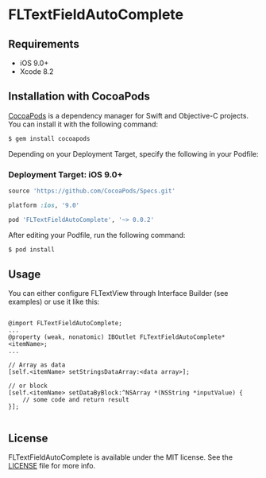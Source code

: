 # FLTextFieldAutoComplete

## Requirements

- iOS 9.0+
- Xcode 8.2

## Installation with CocoaPods

[CocoaPods](https://cocoapods.org/) is a dependency manager for Swift and Objective-C projects. You can install it with the following command:

```bash
$ gem install cocoapods
```

Depending on your Deployment Target, specify the following in your Podfile:

### Deployment Target: iOS 9.0+

```ruby
source 'https://github.com/CocoaPods/Specs.git'

platform :ios, '9.0'

pod 'FLTextFieldAutoComplete', '~> 0.0.2'
```

After editing your Podfile, run the following command:

```bash
$ pod install
```

## Usage

You can either configure FLTextView through Interface Builder (see examples) or use it like this:

```objc

@import FLTextFieldAutoComplete;
...
@property (weak, nonatomic) IBOutlet FLTextFieldAutoComplete* <itemName>;
...

// Array as data
[self.<itemName> setStringsDataArray:<data array>];
	
// or block 
[self.<itemName> setDataByBlock:^NSArray *(NSString *inputValue) {
	// some code and return result
}];


```


## License

FLTextFieldAutoComplete is available under the MIT license. See the [LICENSE](https://github.com/felarmir/FLTextFieldAutoComplete/blob/master/LICENSE) file for more info.
